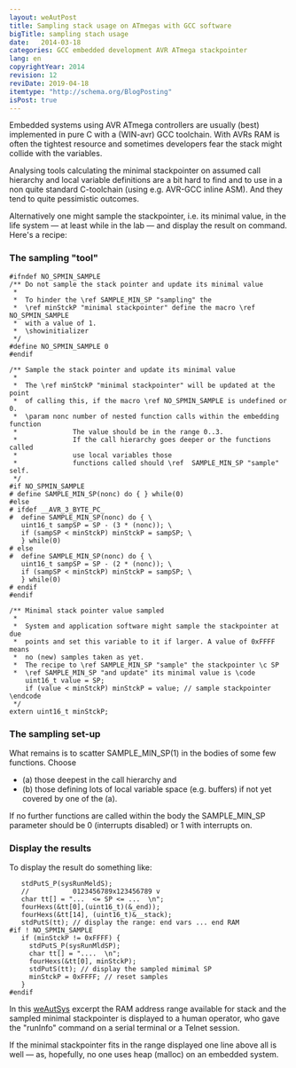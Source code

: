 ```yaml
---
layout: weAutPost
title: Sampling stack usage on ATmegas with GCC software
bigTitle: sampling stach usage
date:   2014-03-18
categories: GCC embedded development AVR ATmega stackpointer
lang: en
copyrightYear: 2014
revision: 12
reviDate: 2019-04-18
itemtype: "http://schema.org/BlogPosting"
isPost: true
---
```


Embedded systems using AVR ATmega controllers are usually (best) implemented
in pure C with a (WIN-avr) GCC toolchain. With AVRs RAM is often the tightest
resource and sometimes developers fear the stack might collide with the
variables.

Analysing tools calculating the minimal stackpointer on assumed call 
hierarchy and local variable definitions are a bit hard to find and to use in
a non quite standard C-toolchain (using e.g. AVR-GCC inline ASM). And they 
tend to quite pessimistic outcomes.

Alternatively one might sample the stackpointer, i.e. its minimal value,  in
the life system &mdash; at least while in the lab &mdash; and display the 
result on command. Here's a recipe:

### The sampling "tool"
```c_cpp
#ifndef NO_SPMIN_SAMPLE
/** Do not sample the stack pointer and update its minimal value
 *
 *  To hinder the \ref SAMPLE_MIN_SP "sampling" the
 *  \ref minStckP "minimal stackpointer" define the macro \ref NO_SPMIN_SAMPLE
 *  with a value of 1.
 *  \showinitializer
 */
#define NO_SPMIN_SAMPLE 0
#endif

/** Sample the stack pointer and update its minimal value
 *
 *  The \ref minStckP "minimal stackpointer" will be updated at the point
 *  of calling this, if the macro \ref NO_SPMIN_SAMPLE is undefined or 0.
 *  \param nonc number of nested function calls within the embedding function 
 *              The value should be in the range 0..3. 
 *              If the call hierarchy goes deeper or the functions called
 *              use local variables those
 *              functions called should \ref  SAMPLE_MIN_SP "sample" self.
 */
#if NO_SPMIN_SAMPLE
# define SAMPLE_MIN_SP(nonc) do { } while(0)
#else
# ifdef __AVR_3_BYTE_PC_
#  define SAMPLE_MIN_SP(nonc) do { \
   uint16_t sampSP = SP - (3 * (nonc)); \
   if (sampSP < minStckP) minStckP = sampSP; \
   } while(0)
# else
#  define SAMPLE_MIN_SP(nonc) do { \
   uint16_t sampSP = SP - (2 * (nonc)); \
   if (sampSP < minStckP) minStckP = sampSP; \
   } while(0)
# endif
#endif

/** Minimal stack pointer value sampled
 *
 *  System and application software might sample the stackpointer at due
 *  points and set this variable to it if larger. A value of 0xFFFF means
 *  no (new) samples taken as yet.
 *  The recipe to \ref SAMPLE_MIN_SP "sample" the stackpointer \c SP
 *  \ref SAMPLE_MIN_SP "and update" its minimal value is \code
    uint16_t value = SP;
    if (value < minStckP) minStckP = value; // sample stackpointer \endcode
 */
extern uint16_t minStckP;
```

### The sampling set-up
What remains is to scatter SAMPLE_MIN_SP(1) in the bodies of some few 
functions. Choose 
- (a) those deepest in the call hierarchy and 
- (b) those defining lots of local variable space (e.g. buffers)
      if not yet covered by one of the (a). 
      
If no further functions are called within the body the SAMPLE_MIN_SP 
parameter should be 0 (interrupts disabled) or 1 with interrupts on.

### Display the results
To display the result do something like:
```c_cpp
   stdPutS_P(sysRunMeldS);
   //           0123456789x123456789 v
   char tt[] = "...  <= SP <= ...  \n";
   fourHexs(&tt[0],(uint16_t)(&_end));  
   fourHexs(&tt[14], (uint16_t)&__stack);
   stdPutS(tt); // display the range: end vars ... end RAM
#if ! NO_SPMIN_SAMPLE
   if (minStckP != 0xFFFF) {
     stdPutS_P(sysRunMldSP);
     char tt[] = "....  \n";
     fourHexs(&tt[0], minStckP);
     stdPutS(tt); // display the sampled mimimal SP
     minStckP = 0xFFFF; // reset samples
   }
#endif
```
In this [weAutSys](https://weinert-automation.de/entw_sw.html) excerpt the 
RAM address range available for stack and the 
sampled minimal stackpointer is displayed to a human operator, who gave the
 "runInfo" command on a serial terminal or a Telnet session.
 
If the minimal stackpointer fits in the range displayed one line above all
is well &mdash; as, hopefully, no one uses heap (malloc) on an embedded 
system.